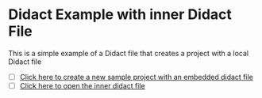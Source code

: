 # Didact Example with inner Didact File

This is a simple example of a Didact file that creates a project with a local Didact file

- [ ] [Click here to create a new sample project with an embedded didact file](didact://?commandId=vscode.didact.scaffoldProject&srcFilePath=example/projectwithdidactfile.json&completion=Created%20project%20with%20sample%20Didact%20file%20and%20Groovy%20file.)
- [ ] [Click here to open the inner didact file](vscode://redhat.vscode-didact?workspace=anotherProject/src/test.didact.md&completion=Opened%20the%20test.didact.md%20file)
